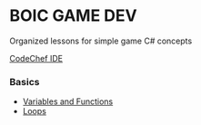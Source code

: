 # BOIC GAME DEV

Organized lessons for simple game C# concepts

[CodeChef IDE](https://www.codechef.com/ide)

### Basics
* [Variables and Functions](https://github.com/tairaBOIC/BOIC-GD/blob/main/Variables-and-Functions.md)
* [Loops](https://github.com/tairaBOIC/BOIC-GD/blob/main/loops.md)

